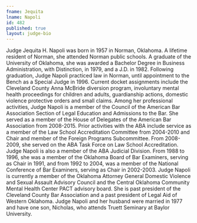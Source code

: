 ```yaml
---
fname: Jequita
lname: Napoli
id: 482
published: true
layout: judge-bio
---
```

Judge Jequita H. Napoli was born in 1957 in Norman, Oklahoma. A lifetime
resident of Norman, she attended Norman public schools. A graduate of
the University of Oklahoma, she was awarded a Bachelor Degree in
Business Administration, with Distinction, in 1979, and a J.D. in 1982.
Following graduation, Judge Napoli practiced law in Norman, until
appointment to the Bench as a Special Judge in 1996. Current docket
assignments include the Cleveland County Anna McBride diversion program,
involuntary mental health proceedings for children and adults,
guardianship actions, domestic violence protective orders and small
claims. Among her professional activities, Judge Napoli is a member of
the Council of the American Bar Association Section of Legal Education
and Admissions to the Bar. She served as a member of the House of
Delegates of the American Bar Association from 2008-2015. Prior
activities with the ABA include service as a member of the Law School
Accreditation Committee from 2004-2010 and Chair and member of the
Foreign Programs Subcommittee. From 2008-2009, she served on the ABA
Task Force on Law School Accreditation. Judge Napoli is also a member of
the ABA Judicial Division. From 1988 to 1996, she was a member of the
Oklahoma Board of Bar Examiners, serving as Chair in 1991, and from 1992
to 2004, was a member of the National Conference of Bar Examiners,
serving as Chair in 2002-2003. Judge Napoli is currently a member of the
Oklahoma Attorney General Domestic Violence and Sexual Assault Advisory
Council and the Central Oklahoma Community Mental Health Center PACT
advisory board. She is past president of the Cleveland County Bar
Association and a past president of Legal Aid of Western Oklahoma. Judge
Napoli and her husband were married in 1977 and have one son, Nicholas,
who attends Truett Seminary at Baylor University.
